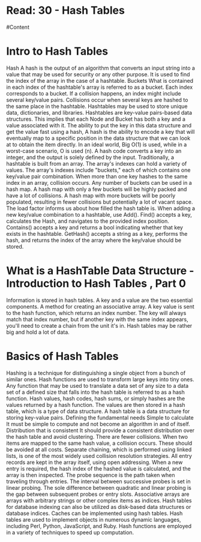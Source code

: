 # Read: 30 - Hash Tables 

#Content  

# Intro to Hash Tables  
Hash A hash is the output of an algorithm that converts an input string into a value that may be used for security or any other purpose. It is used to find the index
of the array in the case of a hashtable. Buckets What is contained in each index of the hashtable's array is referred to as a bucket. Each index corresponds to a bucket.
If a collision happens, an index might include several key/value pairs. Collisions occur when several keys are hashed to the same place in the hashtable. Hashtables may
be used to store unique data, dictionaries, and libraries. Hashtables are key-value pairs-based data structures. This implies that each Node and Bucket has both a key
and a value associated with it. The ability to put the key in this data structure and get the value fast using a hash, A hash is the ability to encode a key that will
eventually map to a specific position in the data structure that we can look at to obtain the item directly. In an ideal world, Big O(1) is used, while in a worst-case
scenario, O is used (n). A hash code converts a key into an integer, and the output is solely defined by the input. Traditionally, a hashtable is built from an array.
The array's indexes can hold a variety of values. The array's indexes include "buckets," each of which contains one key/value pair combination. When more than one key
hashes to the same index in an array, collision occurs. Any number of buckets can be used in a hash map. A hash map with only a few buckets will be highly packed and
have a lot of collisions. A hash map with more buckets will be poorly populated, resulting in fewer collisions but potentially a lot of vacant space. The load factor
informs us about how filled the hash table is. When adding a new key/value combination to a hashtable, use Add(). Find() accepts a key, calculates the Hash, and navigates
to the provided index position. Contains() accepts a key and returns a bool indicating whether that key exists in the hashtable. GetHash() accepts a string as a key,
performs the hash, and returns the index of the array where the key/value should be stored.  

# What is a HashTable Data Structure - Introduction to Hash Tables , Part 0  
Information is stored in hash tables. A key and a value are the two essential components. A method for creating an associative array. A key value is sent to the hash
function, which returns an index number. The key will always match that index number, but if another key with the same index appears, you'll need to create a chain
from the unit it's in. Hash tables may be rather big and hold a lot of data.  

# Basics of Hash Tables  
Hashing is a technique for distinguishing a single object from a bunch of similar ones. Hash functions are used to transform large keys into tiny ones. Any function that
may be used to translate a data set of any size to a data set of a defined size that falls into the hash table is referred to as a hash function. Hash values, hash codes,
hash sums, or simply hashes are the values returned by a hash function. The values are then stored in a hash table, which is a type of data structure. A hash table is a
data structure for storing key-value pairs. Defining the fundamental needs Simple to calculate It must be simple to compute and not become an algorithm in and of itself.
Distribution that is consistent It should provide a consistent distribution over the hash table and avoid clustering. There are fewer collisions. When two items are
mapped to the same hash value, a collision occurs. These should be avoided at all costs. Separate chaining, which is performed using linked lists, is one of the most
widely used collision resolution strategies. All entry records are kept in the array itself, using open addressing. When a new entry is required, the hash index of
the hashed value is calculated, and the array is then inspected. The probe sequence is the path taken when traveling through entries. The interval between successive
probes is set in linear probing. The sole difference between quadratic and linear probing is the gap between subsequent probes or entry slots. Associative arrays are
arrays with arbitrary strings or other complex items as indices. Hash tables for database indexing can also be utilized as disk-based data structures or database
indices. Caches can be implemented using hash tables. Hash tables are used to implement objects in numerous dynamic languages, including Perl, Python, JavaScript,
and Ruby. Hash functions are employed in a variety of techniques to speed up computation.
